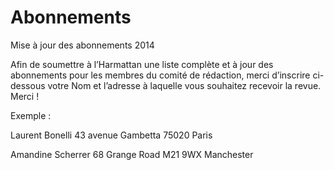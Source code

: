 Abonnements
===========

Mise à jour des abonnements 2014

Afin de soumettre à l’Harmattan une liste complète et à jour des abonnements pour les membres du comité de rédaction, merci d’inscrire ci-dessous votre Nom et l’adresse à laquelle vous souhaitez recevoir la revue. Merci !

Exemple :

Laurent Bonelli
43 avenue Gambetta
75020 Paris

Amandine Scherrer
68 Grange Road
M21 9WX Manchester
